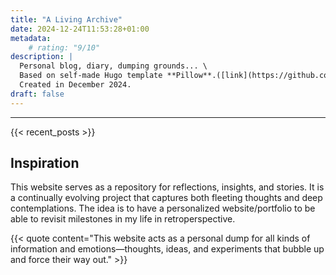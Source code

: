 ```yaml
---
title: "A Living Archive"
date: 2024-12-24T11:53:28+01:00
metadata:
    # rating: "9/10"
description: |
  Personal blog, diary, dumping grounds... \
  Based on self-made Hugo template **Pillow**.([link](https://github.com/pillowbeast/hugo-pillow)) \
  Created in December 2024. 
draft: false
---
```


*** 

<!-- {{< metadata >}} -->

{{< recent_posts >}}


## Inspiration

This website serves as a repository for reflections, insights, and stories. It is a continually evolving project that captures both fleeting thoughts and deep contemplations. The idea is to have a personalized website/portfolio to be able to revisit milestones in my life in retroperspective.

{{< quote content="This website acts as a personal dump for all kinds of information and emotions—thoughts, ideas, and experiments that bubble up and force their way out." >}}

<!-- ***

## Conclusion

This space is for anyone who enjoys diving into a mix of personal musings and creative explorations. It’s an ongoing journey, with much more to come! Action trial. -->